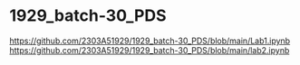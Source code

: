 # 1929_batch-30_PDS
https://github.com/2303A51929/1929_batch-30_PDS/blob/main/Lab1.ipynb
https://github.com/2303A51929/1929_batch-30_PDS/blob/main/lab2.ipynb
